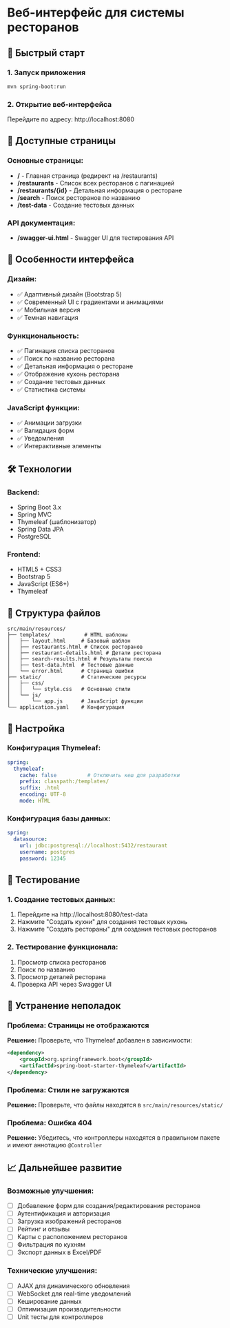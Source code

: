 # Веб-интерфейс для системы ресторанов

## 🚀 Быстрый старт

### 1. Запуск приложения
```bash
mvn spring-boot:run
```

### 2. Открытие веб-интерфейса
Перейдите по адресу: http://localhost:8080

## 📱 Доступные страницы

### Основные страницы:
- **/** - Главная страница (редирект на /restaurants)
- **/restaurants** - Список всех ресторанов с пагинацией
- **/restaurants/{id}** - Детальная информация о ресторане
- **/search** - Поиск ресторанов по названию
- **/test-data** - Создание тестовых данных

### API документация:
- **/swagger-ui.html** - Swagger UI для тестирования API

## 🎨 Особенности интерфейса

### Дизайн:
- ✅ Адаптивный дизайн (Bootstrap 5)
- ✅ Современный UI с градиентами и анимациями
- ✅ Мобильная версия
- ✅ Темная навигация

### Функциональность:
- ✅ Пагинация списка ресторанов
- ✅ Поиск по названию ресторана
- ✅ Детальная информация о ресторане
- ✅ Отображение кухонь ресторана
- ✅ Создание тестовых данных
- ✅ Статистика системы

### JavaScript функции:
- ✅ Анимации загрузки
- ✅ Валидация форм
- ✅ Уведомления
- ✅ Интерактивные элементы

## 🛠️ Технологии

### Backend:
- Spring Boot 3.x
- Spring MVC
- Thymeleaf (шаблонизатор)
- Spring Data JPA
- PostgreSQL

### Frontend:
- HTML5 + CSS3
- Bootstrap 5
- JavaScript (ES6+)
- Thymeleaf

## 📁 Структура файлов

```
src/main/resources/
├── templates/           # HTML шаблоны
│   ├── layout.html     # Базовый шаблон
│   ├── restaurants.html # Список ресторанов
│   ├── restaurant-details.html # Детали ресторана
│   ├── search-results.html # Результаты поиска
│   ├── test-data.html  # Тестовые данные
│   └── error.html      # Страница ошибки
├── static/             # Статические ресурсы
│   ├── css/
│   │   └── style.css   # Основные стили
│   └── js/
│       └── app.js      # JavaScript функции
└── application.yaml    # Конфигурация
```

## 🔧 Настройка

### Конфигурация Thymeleaf:
```yaml
spring:
  thymeleaf:
    cache: false          # Отключить кеш для разработки
    prefix: classpath:/templates/
    suffix: .html
    encoding: UTF-8
    mode: HTML
```

### Конфигурация базы данных:
```yaml
spring:
  datasource:
    url: jdbc:postgresql://localhost:5432/restaurant
    username: postgres
    password: 12345
```

## 🧪 Тестирование

### 1. Создание тестовых данных:
1. Перейдите на http://localhost:8080/test-data
2. Нажмите "Создать кухни" для создания тестовых кухонь
3. Нажмите "Создать рестораны" для создания тестовых ресторанов

### 2. Тестирование функционала:
1. Просмотр списка ресторанов
2. Поиск по названию
3. Просмотр деталей ресторана
4. Проверка API через Swagger UI

## 🐛 Устранение неполадок

### Проблема: Страницы не отображаются
**Решение:** Проверьте, что Thymeleaf добавлен в зависимости:
```xml
<dependency>
    <groupId>org.springframework.boot</groupId>
    <artifactId>spring-boot-starter-thymeleaf</artifactId>
</dependency>
```

### Проблема: Стили не загружаются
**Решение:** Проверьте, что файлы находятся в `src/main/resources/static/`

### Проблема: Ошибка 404
**Решение:** Убедитесь, что контроллеры находятся в правильном пакете и имеют аннотацию `@Controller`

## 📈 Дальнейшее развитие

### Возможные улучшения:
- [ ] Добавление форм для создания/редактирования ресторанов
- [ ] Аутентификация и авторизация
- [ ] Загрузка изображений ресторанов
- [ ] Рейтинг и отзывы
- [ ] Карты с расположением ресторанов
- [ ] Фильтрация по кухням
- [ ] Экспорт данных в Excel/PDF

### Технические улучшения:
- [ ] AJAX для динамического обновления
- [ ] WebSocket для real-time уведомлений
- [ ] Кеширование данных
- [ ] Оптимизация производительности
- [ ] Unit тесты для контроллеров
